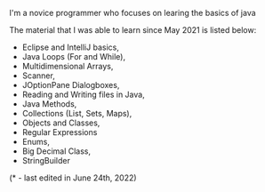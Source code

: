 I'm a novice programmer who focuses on learing the basics of java

The material that I was able to learn since May 2021 is listed below:

- Eclipse and IntelliJ basics,
- Java Loops (For and While),
- Multidimensional Arrays,
- Scanner,
- JOptionPane Dialogboxes,
- Reading and Writing files in Java,
- Java Methods,
- Collections (List, Sets, Maps),
- Objects and Classes,
- Regular Expressions
- Enums,
- Big Decimal Class,
- StringBuilder

(* - last edited in June 24th, 2022)
